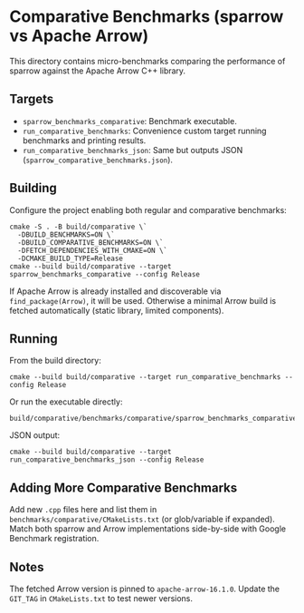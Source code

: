 # Comparative Benchmarks (sparrow vs Apache Arrow)

This directory contains micro-benchmarks comparing the performance of sparrow against the Apache Arrow C++ library.

## Targets

- `sparrow_benchmarks_comparative`: Benchmark executable.
- `run_comparative_benchmarks`: Convenience custom target running benchmarks and printing results.
- `run_comparative_benchmarks_json`: Same but outputs JSON (`sparrow_comparative_benchmarks.json`).

## Building

Configure the project enabling both regular and comparative benchmarks:

```pwsh
cmake -S . -B build/comparative \` 
  -DBUILD_BENCHMARKS=ON \` 
  -DBUILD_COMPARATIVE_BENCHMARKS=ON \` 
  -DFETCH_DEPENDENCIES_WITH_CMAKE=ON \` 
  -DCMAKE_BUILD_TYPE=Release
cmake --build build/comparative --target sparrow_benchmarks_comparative --config Release
```

If Apache Arrow is already installed and discoverable via `find_package(Arrow)`, it will be used. Otherwise a minimal Arrow build is fetched automatically (static library, limited components).

## Running

From the build directory:

```pwsh
cmake --build build/comparative --target run_comparative_benchmarks --config Release
```

Or run the executable directly:

```pwsh
build/comparative/benchmarks/comparative/sparrow_benchmarks_comparative.exe
```

JSON output:

```pwsh
cmake --build build/comparative --target run_comparative_benchmarks_json --config Release
```

## Adding More Comparative Benchmarks

Add new `.cpp` files here and list them in `benchmarks/comparative/CMakeLists.txt` (or glob/variable if expanded). Match both sparrow and Arrow implementations side-by-side with Google Benchmark registration.

## Notes

The fetched Arrow version is pinned to `apache-arrow-16.1.0`. Update the `GIT_TAG` in `CMakeLists.txt` to test newer versions.
